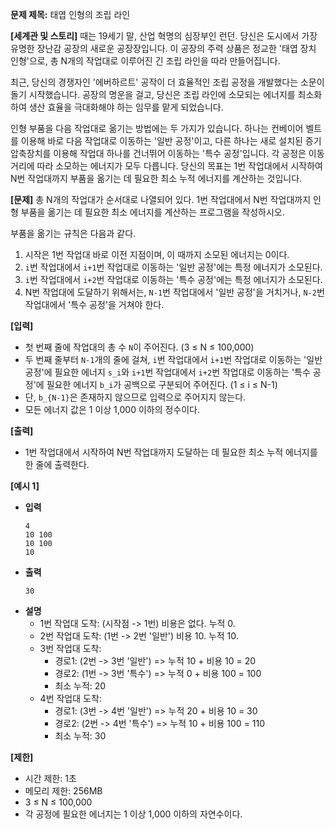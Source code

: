**문제 제목:** 태엽 인형의 조립 라인

**[세계관 및 스토리]**
때는 19세기 말, 산업 혁명의 심장부인 런던. 당신은 도시에서 가장 유명한 장난감 공장의 새로운 공장장입니다. 이 공장의 주력 상품은 정교한 '태엽 장치 인형'으로, 총 N개의 작업대로 이루어진 긴 조립 라인을 따라 만들어집니다.

최근, 당신의 경쟁자인 '에버하르트' 공작이 더 효율적인 조립 공정을 개발했다는 소문이 돌기 시작했습니다. 공장의 명운을 걸고, 당신은 조립 라인에 소모되는 에너지를 최소화하여 생산 효율을 극대화해야 하는 임무를 맡게 되었습니다.

인형 부품을 다음 작업대로 옮기는 방법에는 두 가지가 있습니다. 하나는 컨베이어 벨트를 이용해 바로 다음 작업대로 이동하는 '일반 공정'이고, 다른 하나는 새로 설치된 증기압축장치를 이용해 작업대 하나를 건너뛰어 이동하는 '특수 공정'입니다. 각 공정은 이동 거리에 따라 소모하는 에너지가 모두 다릅니다. 당신의 목표는 1번 작업대에서 시작하여 N번 작업대까지 부품을 옮기는 데 필요한 최소 누적 에너지를 계산하는 것입니다.

**[문제]**
총 N개의 작업대가 순서대로 나열되어 있다. 1번 작업대에서 N번 작업대까지 인형 부품을 옮기는 데 필요한 최소 에너지를 계산하는 프로그램을 작성하시오.

부품을 옮기는 규칙은 다음과 같다.
1.  시작은 1번 작업대 바로 이전 지점이며, 이 때까지 소모된 에너지는 0이다.
2.  `i`번 작업대에서 `i+1`번 작업대로 이동하는 '일반 공정'에는 특정 에너지가 소모된다.
3.  `i`번 작업대에서 `i+2`번 작업대로 이동하는 '특수 공정'에는 특정 에너지가 소모된다.
4.  N번 작업대에 도달하기 위해서는, `N-1`번 작업대에서 '일반 공정'을 거치거나, `N-2`번 작업대에서 '특수 공정'을 거쳐야 한다.

**[입력]**
*   첫 번째 줄에 작업대의 총 수 `N`이 주어진다. (3 ≤ N ≤ 100,000)
*   두 번째 줄부터 `N-1`개의 줄에 걸쳐, `i`번 작업대에서 `i+1`번 작업대로 이동하는 '일반 공정'에 필요한 에너지 `s_i`와 `i+1`번 작업대에서 `i+2`번 작업대로 이동하는 '특수 공정'에 필요한 에너지 `b_i`가 공백으로 구분되어 주어진다. (1 ≤ i ≤ N-1)
*   단, `b_{N-1}`은 존재하지 않으므로 입력으로 주어지지 않는다.
*   모든 에너지 값은 1 이상 1,000 이하의 정수이다.

**[출력]**
*   1번 작업대에서 시작하여 N번 작업대까지 도달하는 데 필요한 최소 누적 에너지를 한 줄에 출력한다.

**[예시 1]**
*   **입력**
    ```
    4
    10 100
    10 100
    10
    ```
*   **출력**
    ```
    30
    ```
*   **설명**
    *   1번 작업대 도착: (시작점 -> 1번) 비용은 없다. 누적 0.
    *   2번 작업대 도착: (1번 -> 2번 '일반') 비용 10. 누적 10.
    *   3번 작업대 도착:
        *   경로1: (2번 -> 3번 '일반') => 누적 10 + 비용 10 = 20
        *   경로2: (1번 -> 3번 '특수') => 누적 0 + 비용 100 = 100
        *   최소 누적: 20
    *   4번 작업대 도착:
        *   경로1: (3번 -> 4번 '일반') => 누적 20 + 비용 10 = 30
        *   경로2: (2번 -> 4번 '특수') => 누적 10 + 비용 100 = 110
        *   최소 누적: 30

**[제한]**
*   시간 제한: 1초
*   메모리 제한: 256MB
*   3 ≤ N ≤ 100,000
*   각 공정에 필요한 에너지는 1 이상 1,000 이하의 자연수이다.